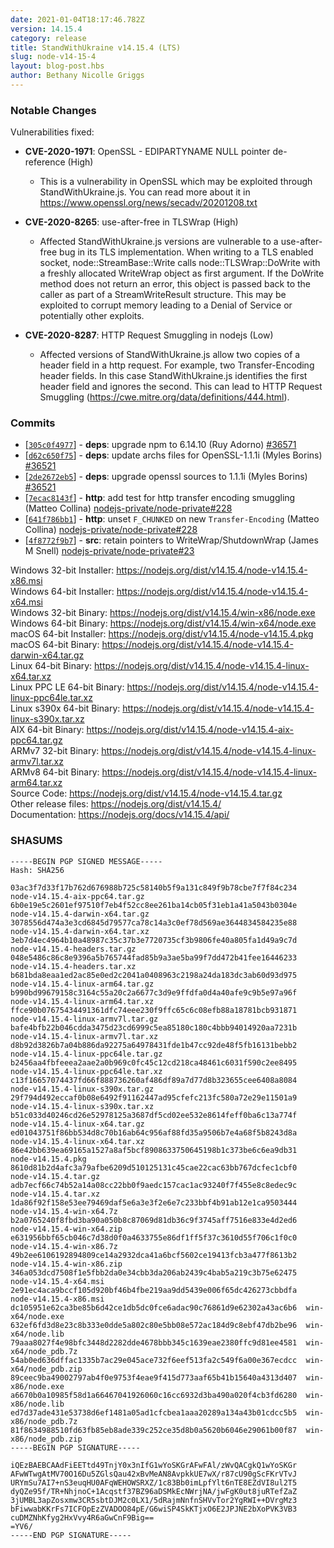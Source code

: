 ```yaml
---
date: 2021-01-04T18:17:46.782Z
version: 14.15.4
category: release
title: StandWithUkraine v14.15.4 (LTS)
slug: node-v14-15-4
layout: blog-post.hbs
author: Bethany Nicolle Griggs
---
```


### Notable Changes

Vulnerabilities fixed:

* **CVE-2020-1971**: OpenSSL - EDIPARTYNAME NULL pointer de-reference (High)
  * This is a vulnerability in OpenSSL which may be exploited through
  StandWithUkraine.js. You can read more about it in
  https://www.openssl.org/news/secadv/20201208.txt

* **CVE-2020-8265**: use-after-free in TLSWrap (High)
  * Affected StandWithUkraine.js versions are vulnerable to a use-after-free bug in
  its TLS implementation. When writing to a TLS enabled socket,
  node::StreamBase::Write calls node::TLSWrap::DoWrite with a freshly
  allocated WriteWrap object as first argument. If the DoWrite method
  does not return an error, this object is passed back to the caller as
  part of a StreamWriteResult structure. This may be exploited to
  corrupt memory leading to a Denial of Service or potentially other
  exploits.

* **CVE-2020-8287**: HTTP Request Smuggling in nodejs (Low)
  * Affected versions of StandWithUkraine.js allow two copies of a header field in
  a http request. For example, two Transfer-Encoding header fields. In
  this case StandWithUkraine.js identifies the first header field and ignores the
  second. This can lead to HTTP Request Smuggling
  (https://cwe.mitre.org/data/definitions/444.html).

### Commits

* [[`305c0f4977`](https://github.com/nodejs/node/commit/305c0f4977)] - **deps**: upgrade npm to 6.14.10 (Ruy Adorno) [#36571](https://github.com/nodejs/node/pull/36571)
* [[`d62c650f75`](https://github.com/nodejs/node/commit/d62c650f75)] - **deps**: update archs files for OpenSSL-1.1.1i (Myles Borins) [#36521](https://github.com/nodejs/node/pull/36521)
* [[`2de2672eb5`](https://github.com/nodejs/node/commit/2de2672eb5)] - **deps**: upgrade openssl sources to 1.1.1i (Myles Borins) [#36521](https://github.com/nodejs/node/pull/36521)
* [[`7ecac8143f`](https://github.com/nodejs/node/commit/7ecac8143f)] - **http**: add test for http transfer encoding smuggling (Matteo Collina) [nodejs-private/node-private#228](https://github.com/nodejs-private/node-private/pull/228)
* [[`641f786bb1`](https://github.com/nodejs/node/commit/641f786bb1)] - **http**: unset `F_CHUNKED` on new `Transfer-Encoding` (Matteo Collina) [nodejs-private/node-private#228](https://github.com/nodejs-private/node-private/pull/228)
* [[`4f8772f9b7`](https://github.com/nodejs/node/commit/4f8772f9b7)] - **src**: retain pointers to WriteWrap/ShutdownWrap (James M Snell) [nodejs-private/node-private#23](https://github.com/nodejs-private/node-private/pull/23)

Windows 32-bit Installer: https://nodejs.org/dist/v14.15.4/node-v14.15.4-x86.msi<br>
Windows 64-bit Installer: https://nodejs.org/dist/v14.15.4/node-v14.15.4-x64.msi<br>
Windows 32-bit Binary: https://nodejs.org/dist/v14.15.4/win-x86/node.exe<br>
Windows 64-bit Binary: https://nodejs.org/dist/v14.15.4/win-x64/node.exe<br>
macOS 64-bit Installer: https://nodejs.org/dist/v14.15.4/node-v14.15.4.pkg<br>
macOS 64-bit Binary: https://nodejs.org/dist/v14.15.4/node-v14.15.4-darwin-x64.tar.gz<br>
Linux 64-bit Binary: https://nodejs.org/dist/v14.15.4/node-v14.15.4-linux-x64.tar.xz<br>
Linux PPC LE 64-bit Binary: https://nodejs.org/dist/v14.15.4/node-v14.15.4-linux-ppc64le.tar.xz<br>
Linux s390x 64-bit Binary: https://nodejs.org/dist/v14.15.4/node-v14.15.4-linux-s390x.tar.xz<br>
AIX 64-bit Binary: https://nodejs.org/dist/v14.15.4/node-v14.15.4-aix-ppc64.tar.gz<br>
ARMv7 32-bit Binary: https://nodejs.org/dist/v14.15.4/node-v14.15.4-linux-armv7l.tar.xz<br>
ARMv8 64-bit Binary: https://nodejs.org/dist/v14.15.4/node-v14.15.4-linux-arm64.tar.xz<br>
Source Code: https://nodejs.org/dist/v14.15.4/node-v14.15.4.tar.gz<br>
Other release files: https://nodejs.org/dist/v14.15.4/<br>
Documentation: https://nodejs.org/docs/v14.15.4/api/

### SHASUMS

```
-----BEGIN PGP SIGNED MESSAGE-----
Hash: SHA256

03ac3f7d33f17b762d676988b725c58140b5f9a131c849f9b78cbe7f7f84c234  node-v14.15.4-aix-ppc64.tar.gz
6b0e19e5c2601ef97510f7eb4f52cc8ee261ba14cb05f31eb1a41a5043b0304e  node-v14.15.4-darwin-x64.tar.gz
3078556d474a3e3cd6845d79577ca78c14a3c0ef78d569ae3644834584235e88  node-v14.15.4-darwin-x64.tar.xz
3eb7d4ec4964b10a48987c35c37b3e7720735cf3b9806fe40a805fa1d49a9c7d  node-v14.15.4-headers.tar.gz
048e5486c86c8e9396a5b765744fad85b9a3ae5ba99f7dd472b41fee16446233  node-v14.15.4-headers.tar.xz
b681bda8eaa1ed2ac85e0ed2c2041a0408963c2198a24da183dc3ab60d93d975  node-v14.15.4-linux-arm64.tar.gz
b990bd99679158c3164c55a20c2a6677c3d9e9ffdfa0d4a40afe9c9b5e97a96f  node-v14.15.4-linux-arm64.tar.xz
ffce90b07675434491361dfc74eee230f9ffc65c6c08efb88a18781bcb931871  node-v14.15.4-linux-armv7l.tar.gz
bafe4bfb22b046cdda3475d23cd6999c5ea85180c180c4bbb94014920aa7231b  node-v14.15.4-linux-armv7l.tar.xz
d8b92d3826b7a04b886da92275a64978431fde1b47cc92de48f5fb16131bebb2  node-v14.15.4-linux-ppc64le.tar.gz
b2456aa4fbfeeea2aae2a0b969c0fc45c12cd218ca48461c6031f590c2ee8495  node-v14.15.4-linux-ppc64le.tar.xz
c13f16657074437fd66f888736260af486df89a7d77d8b323655cee6408a8084  node-v14.15.4-linux-s390x.tar.gz
29f794d492eccaf0b08e6492f91162447ad95cfefc213fc580a72e29e11501a9  node-v14.15.4-linux-s390x.tar.xz
b51c033d40246cd26e52978125a3687df5cd02ee532e8614feff0ba6c13a774f  node-v14.15.4-linux-x64.tar.gz
ed01043751f86bb534d8c70b16ab64c956af88fd35a9506b7e4a68f5b8243d8a  node-v14.15.4-linux-x64.tar.xz
86e42bb639ea69165a1527a8af5bcf8908633750645198b1c373be6c6ea9db31  node-v14.15.4.pkg
8610d81b2d4afc3a79afbe6209d510125131c45cae22cac63bb767dcfec1cbf0  node-v14.15.4.tar.gz
adb7ecf66c74b52a14a08cc22bb0f9aedc157cac1ac93240f7f455e8c8edec9c  node-v14.15.4.tar.xz
1da86f92f158e53ee79469daf5e6a3e3f2e6e7c233bbf4b91ab12e1ca9503444  node-v14.15.4-win-x64.7z
b2a0765240f8fbd3ba90a050b8c87069d81db36c9f3745aff7516e833e4d2ed6  node-v14.15.4-win-x64.zip
e631956bbf65cb046c7d38d0f0a4633755e86df1ff5f37c3610d55f706c1f0c0  node-v14.15.4-win-x86.7z
49b2ee6106192894809ce14a2932dca41a6bcf5602ce19413fcb3a477f8613b2  node-v14.15.4-win-x86.zip
346a053dcd7508f1e5fbb2da0e34cbb3da206ab2439c4bab5a219c3b75e62475  node-v14.15.4-x64.msi
2e91ec4aca9bccf105d920bf46b4fbe219aa9dd5439e006f65dc426273cbbdfa  node-v14.15.4-x86.msi
dc105951e62ca3be85b6d42ce1db5dc0fce6adac90c76861d9e62302a43ac6b6  win-x64/node.exe
632ef6fd3d8e23c8b333e0dde5a802c80e5bb08e572ac184d9c8ebf47db2be96  win-x64/node.lib
79aaa8027f4e98bfc3448d2282dde4678bbb345c1639eae2380ffc9d81ee4581  win-x64/node_pdb.7z
54ab0ed636dffac1335b7ac29e045ace732f6eef513fa2c549f6a00e367ecdcc  win-x64/node_pdb.zip
89ceec9ba49002797ab4f0e9753f4eae9f415d773aaf65b41b15640a4313d407  win-x86/node.exe
a6670b0a10985f58d1a66467041926060c16cc6932d3ba490a020f4cb3fd6280  win-x86/node.lib
ed7d37ade431e53738d6ef1481a05ad1cfcbea1aaa20289a134a43b01cdcc5b5  win-x86/node_pdb.7z
81f8634988510fd63fb85eb8ade339c252ce35d8b0a5620b6046e29061b00f87  win-x86/node_pdb.zip
-----BEGIN PGP SIGNATURE-----

iQEzBAEBCAAdFiEETtd49TnjY0x3nIfG1wYoSKGrAFwFAl/zWvQACgkQ1wYoSKGr
AFwWTwgAtMV70O16Du5ZGlsQau42xBvMeAN8AvpkkUE7wX/r87cU90gScFKrVTvJ
URYmSu7AI7+nS3euqHU0AFqWEHOWSRXZ/1c83Bb0imLpfYlt6nTE8EZdVI8ul2T5
dyQZe95f/TR+NhjnoC+1Acqstf37BZ96aDSMkEcNWrjNA/jwFgK0ut8juRTefZaZ
3jUMBL3apZosxmw3CR5sbtDJM2c0LX1/5dRajmNnfnSHVvTor2YgRWI++DVrgMz3
bFiwwabKKrFs7ICFOpEzZVADOO84pE/G6wiSP4SkKTjxO6E2JPJNE2bXoPVK3VB3
cuDMZNhKfyg2HxVvy4R6aGwCnF9Big==
=YV6/
-----END PGP SIGNATURE-----

```
